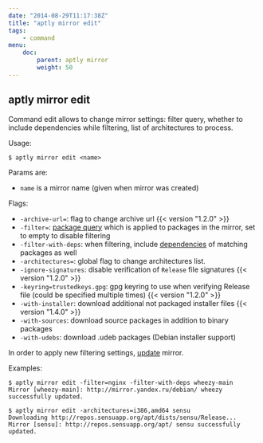 ```yaml
---
date: "2014-08-29T11:17:38Z"
title: "aptly mirror edit"
tags:
    - command
menu:
    doc:
        parent: aptly mirror
        weight: 50
---
```


aptly mirror edit
-----------------

Command edit allows to change mirror settings: filter query, whether
to include dependencies while filtering, list of architectures to process.

Usage:

    $ aptly mirror edit <name>

Params are:

-   `name` is a mirror name (given when mirror was created)

Flags:

-   `-archive-url=`: flag to change archive url {{< version "1.2.0" >}}
-   `-filter=`: [package query](/doc/feature/query/) which is applied to
    packages in the mirror, set to empty to disable filtering
-   `-filter-with-deps`: when filtering, include [dependencies](/doc/feature/dependencies) of
    matching packages as well
-   `-architectures=`: global flag to change architectures list.
-   `-ignore-signatures`: disable verification of `Release` file
    signatures {{< version "1.2.0" >}}
-   `-keyring=trustedkeys.gpg`: gpg keyring to use when verifying
    Release file (could be specified multiple times) {{< version "1.2.0" >}}
-   `-with-installer`: download additional not packaged installer
    files {{< version "1.4.0" >}}
-   `-with-sources`: download source packages in addition to
    binary packages
-   `-with-udebs`: download .udeb packages (Debian installer
    support)

In order to apply new filtering settings, [update](/doc/aptly/mirror/update/)
mirror.

Examples:

    $ aptly mirror edit -filter=nginx -filter-with-deps wheezy-main
    Mirror [wheezy-main]: http://mirror.yandex.ru/debian/ wheezy successfully updated.

    $ aptly mirror edit -architectures=i386,amd64 sensu
    Downloading http://repos.sensuapp.org/apt/dists/sensu/Release...
    Mirror [sensu]: http://repos.sensuapp.org/apt/ sensu successfully updated.
